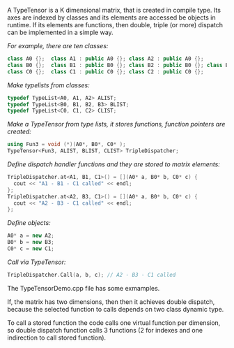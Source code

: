
A TypeTensor is a K dimensional matrix, that is created in compile type. Its axes are indexed by classes and its elements are accessed be objects in runtime.
If its elements are functions, then double, triple (or more) dispatch can be implemented in a simple way.

*For example, there are ten classes:*
```C++
class A0 {};  class A1 : public A0 {}; class A2 : public A0 {};
class B0 {};  class B1 : public B0 {}; class B2 : public B0 {}; class B3 : public B0 {};
class C0 {};  class C1 : public C0 {}; class C2 : public C0 {};
```
*Make typelists from classes:*
```C++
typedef TypeList<A0, A1, A2> ALIST;   
typedef TypeList<B0, B1, B2, B3> BLIST;   
typedef TypeList<C0, C1, C2> CLIST;   
```
*Make a TypeTensor from type lists, it stores functions, function pointers are created:*
```C++
using Fun3 = void (*)(A0*, B0*, C0* );
TypeTensor<Fun3, ALIST, BLIST, CLIST> TripleDispatcher;   
```
*Define dispatch handler functions and they are stored to matrix elements:*
```C++
TripleDispatcher.at<A1, B1, C1>() = [](A0* a, B0* b, C0* c) { 
  cout << "A1 - B1 - C1 called" << endl; 
};
TripleDispatcher.at<A2, B3, C1>() = [](A0* a, B0* b, C0* c) { 
  cout << "A2 - B3 - C1 called" << endl; 
};
```
*Define objects:*
```C++
A0* a = new A2;
B0* b = new B3;
C0* c = new C1;
```
*Call via TypeTensor:*
```C++
TripleDispatcher.Call(a, b, c); // A2 - B3 - C1 called
```

The TypeTensorDemo.cpp file has some exmamples.

If, the matrix has two dimensions, then then it achieves double dispatch, because the selected function to calls depends on two class dynamic type.

To call a stored function the code calls one virtual function per dimension, so double dispatch function calls 3 functions (2 for indexes and one indirection to call stored function).
